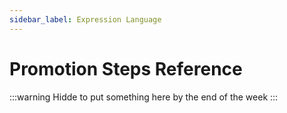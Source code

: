 ```yaml
---
sidebar_label: Expression Language
---
```


# Promotion Steps Reference

:::warning
Hidde to put something here by the end of the week
:::
